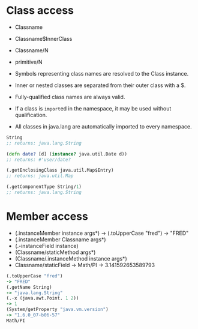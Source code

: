 # Class access

- Classname
- Classname$InnerClass
- Classname/N
- primitive/N




- Symbols representing class names are resolved to the Class instance. 
- Inner or nested classes are separated from their outer class with a $. 
- Fully-qualified class names are always valid. 
- If a class is `import`ed in the namespace, it may be used without qualification. 
- All classes in java.lang are automatically imported to every namespace.



```clojure
String
;; returns: java.lang.String

(defn date? [d] (instance? java.util.Date d))
;; returns: #'user/date?

(.getEnclosingClass java.util.Map$Entry)
;; returns: java.util.Map

(.getComponentType String/1)
;; returns: java.lang.String
```


# Member access



- (.instanceMember instance args*) -> (.toUpperCase "fred") -> "FRED"
- (.instanceMember Classname args*)
- (.-instanceField instance)
- (Classname/staticMethod args*)
- (Classname/.instanceMethod instance args*)
- Classname/staticField -> Math/PI -> 3.141592653589793


```clojure
(.toUpperCase "fred")
-> "FRED"
(.getName String)
-> "java.lang.String"
(.-x (java.awt.Point. 1 2))
-> 1
(System/getProperty "java.vm.version")
-> "1.6.0_07-b06-57"
Math/PI

```







